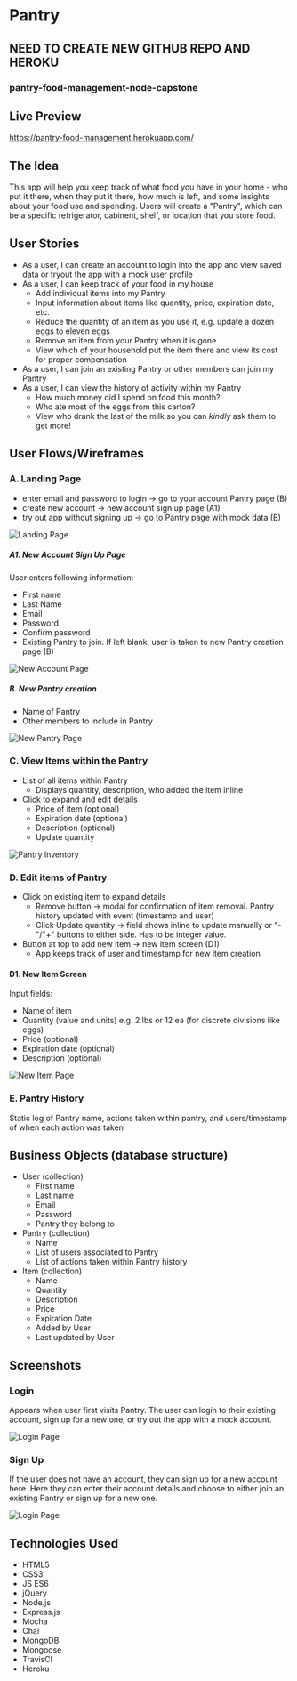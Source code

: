 # Pantry

## NEED TO CREATE NEW GITHUB REPO AND HEROKU
### pantry-food-management-node-capstone 

## Live Preview
https://pantry-food-management.herokuapp.com/

## The Idea

This app will help you keep track of what food you have in your home - who put it there, when they put it there, how much is left, and some insights about your food use and spending. Users will create a "Pantry", which can be a specific refrigerator, cabinent, shelf, or location that you store food.

## User Stories

* As a user, I can create an account to login into the app and view saved data or tryout the app with a mock user profile
* As a user, I can keep track of your food in my house
  * Add individual items into my Pantry
  * Input information about items like quantity, price, expiration date, etc.
  * Reduce the quantity of an item as you use it, e.g. update a dozen eggs to eleven eggs
  * Remove an item from your Pantry when it is gone
  * View which of your household put the item there and view its cost for proper compensation
* As a user, I can join an existing Pantry or other members can join my Pantry
* As a user, I can view the history of activity within my Pantry
  * How much money did I spend on food this month?
  * Who ate most of the eggs from this carton?
  * View who drank the last of the milk so you can *kindly* ask them to get more!

## User Flows/Wireframes

### A. Landing Page
* enter email and password to login -> go to your account Pantry page (B)
* create new account -> new account sign up page (A1)
* try out app without signing up -> go to Pantry page with mock data (B)

![Landing Page](img/readme/login.png)

##### A1. New Account Sign Up Page
User enters following information:
* First name
* Last Name
* Email
* Password
* Confirm password
* Existing Pantry to join.  If left blank, user is taken to new Pantry creation page (B)

![New Account Page](img/readme/sign-up.png)

##### B. New Pantry creation
* Name of Pantry
* Other members to include in Pantry

![New Pantry Page](img/readme/new-pantry.png)

### C. View Items within the Pantry
* List of all items within Pantry
   * Displays quantity, description, who added the item inline
* Click to expand and edit details
   * Price of item (optional)
   * Expiration date (optional)
   * Description (optional)
   * Update quantity
   
![Pantry Inventory](img/readme/inventory-list.png)

### D. Edit items of Pantry
* Click on existing item to expand details
   * Remove button -> modal for confirmation of item removal. Pantry history updated with event (timestamp and user)
   * Click Update quantity -> field shows inline to update manually or "-"/"+" buttons to either side.  Has to be integer value.
* Button at top to add new item -> new item screen (D1)
   * App keeps track of user and timestamp for new item creation
   
#### D1. New Item Screen
Input fields:
* Name of item
* Quantity (value and units) e.g. 2 lbs or 12 ea (for discrete divisions like eggs)
* Price (optional)
* Expiration date (optional)
* Description (optional)
   
![New Item Page](img/readme/new-item.png)
   
### E. Pantry History
Static log of Pantry name, actions taken within pantry, and users/timestamp of when each action was taken

## Business Objects (database structure)

* User (collection)
   * First name
   * Last name
   * Email
   * Password
   * Pantry they belong to
* Pantry (collection)
   * Name
   * List of users associated to Pantry
   * List of actions taken within Pantry history
* Item (collection)
   * Name
   * Quantity
   * Description
   * Price
   * Expiration Date 
   * Added by User
   * Last updated by User
   
## Screenshots
### Login
Appears when user first visits Pantry.  The user can login to their existing account, sign up for a new one, or try out the app with a mock account.

![Login Page](img/readme/screenshots/login.png)

### Sign Up
If the user does not have an account, they can sign up for a new account here.  Here they can enter their account details and choose to either join an existing Pantry or sign up for a new one.

![Login Page](img/readme/screenshots/sign-up.png)

   
## Technologies Used

* HTML5
* CSS3
* JS ES6
* jQuery
* Node.js
* Express.js
* Mocha
* Chai
* MongoDB
* Mongoose
* TravisCI
* Heroku

